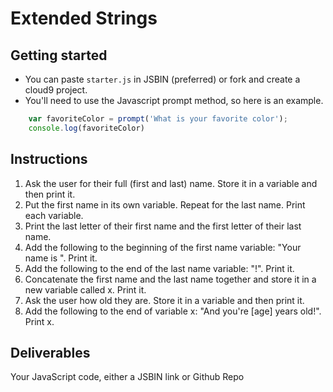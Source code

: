 # Extended Strings

## Getting started
- You can paste `starter.js` in JSBIN (preferred)  or fork and create a cloud9 project.
- You'll need to use the Javascript prompt method, so here is an example.

```javascript
    var favoriteColor = prompt('What is your favorite color');
    console.log(favoriteColor)
```

## Instructions

1. Ask the user for their full (first and last) name. Store it in a variable and then print it.
2. Put the first name in its own variable. Repeat for the last name. Print each variable.
3. Print the last letter of their first name and the first letter of their last name.
4. Add the following to the beginning of the first name variable: "Your name is ". Print it.
5. Add the following to the end of the last name variable: "!". Print it.
6. Concatenate the first name and the last name together and store it in a new variable called x. Print it.
7. Ask the user how old they are. Store it in a variable and then print it.
8. Add the following to the end of variable x: "And you're [age] years old!". Print x.

## Deliverables

Your JavaScript code, either a JSBIN link or Github Repo


